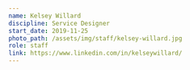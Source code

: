 ```yaml
---
name: Kelsey Willard
discipline: Service Designer
start_date: 2019-11-25
photo_path: /assets/img/staff/kelsey-willard.jpg
role: staff
link: https://www.linkedin.com/in/kelseywillard/
---
```

